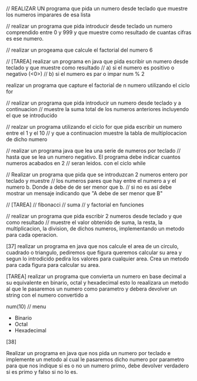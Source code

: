 // REALIZAR UN programa que pida un numero desde teclado que muestre los numeros imparares de esa lista

// realizar un programa que pida introducir desde teclado un numero comprendido entre 0 y 999
y que muestre como resultado de cuantas cifras es ese numero.

// realizar un progeama que calcule el factorial del numero 6

// [TAREA] realizar un programa en java que pida escribir un numero desde teclado y que muestre como resultado
// a) si el numero es positivo o negativo (<0>)
// b) si el numero es par o impar num % 2

realizar un programa que capture el factorial de n numero utilizando el ciclo for

// realizar un programa que pida introducir un numero desde teclado y a continuacion
// muestre la suma total de los numeros anteriores incluyendo el que se introducido

// realzar un programa utilizando el ciclo for que pida escribir un numero entre el 1 y el 10
// y que a continuacion muestre la tabla de multiplocacion de dicho numero

// realizar un programa java que lea una serie de numeros por teclado
// hasta que se lea un numero negativo. El programa debe indicar cuantos numeros acabados en 2
// seran leidos. con el ciclo while

// Realizar un programa que pida que se introduzcan 2 numeros entero por teclado y muestre
// los numeros pares que hay entre el numero a y el numero b. Donde a debe de de ser menor que b.
// si no es asi debe mostrar un mensaje indicando que "A debe de ser menor que B"

// [TAREA]
// fibonacci
// suma
// y factorial en funciones

// realizar un programa que pida escribir 2 numeros desde teclado y que como resultado
// muestre el valor obtenido de suma, la resta, la multiplicacion, la division, de dichos numeros, implementando un metodo para cada operacion.

[37]
realizar un programa en java que nos calcule el area de un circulo, cuadrado o triangulo, pediremos que figura queremos calcular su area y segun lo introdicido pedira los valores para cualquier area.
Crea un metodo para cada figura para calcular su area.

[TAREA]
realizar un programa que convierta un numero en base decimal a su equivalente en binario, octal y hexadecimal
esto lo reaalizara un metodo al que le pasaremos un numero como parametro y debera devolver un string con el numero convertido a

num(10) // menu

- Binario
- Octal
- Hexadecimal

[38]

Realizar un programa en java que nos pida un numero por teclado e implemente un metodo al cual le pasaremos dicho numero por parametro para que nos indique si es o no un numero primo, debe devolver verdadero si es primo y falso si no lo es.
